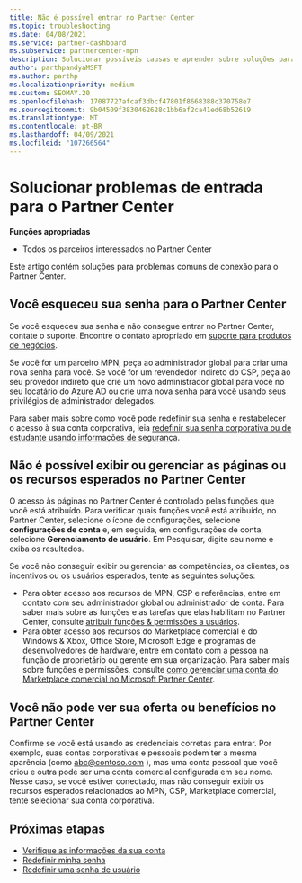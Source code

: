 ```yaml
---
title: Não é possível entrar no Partner Center
ms.topic: troubleshooting
ms.date: 04/08/2021
ms.service: partner-dashboard
ms.subservice: partnercenter-mpn
description: Solucionar possíveis causas e aprender sobre soluções para quando você não puder entrar no Partner Center-saiba mais sobre como redefinir senhas, verificar funções e verificar credenciais.
author: parthpandyaMSFT
ms.author: parthp
ms.localizationpriority: medium
ms.custom: SEOMAY.20
ms.openlocfilehash: 17087727afcaf3dbcf47801f8668388c370758e7
ms.sourcegitcommit: 9b04509f3830462628c1bb6af2ca41ed68b52619
ms.translationtype: MT
ms.contentlocale: pt-BR
ms.lasthandoff: 04/09/2021
ms.locfileid: "107266564"
---
```

# <a name="troubleshoot-sign-in-issues-for-partner-center"></a>Solucionar problemas de entrada para o Partner Center

**Funções apropriadas**

- Todos os parceiros interessados no Partner Center

Este artigo contém soluções para problemas comuns de conexão para o Partner Center.

## <a name="youve-forgotten-your-password-for-partner-center"></a>Você esqueceu sua senha para o Partner Center

Se você esqueceu sua senha e não consegue entrar no Partner Center, contate o suporte. Encontre o contato apropriado em [suporte para produtos de negócios](/microsoft-365/admin/contact-support-for-business-products).

Se você for um parceiro MPN, peça ao administrador global para criar uma nova senha para você. Se você for um revendedor indireto do CSP, peça ao seu provedor indireto que crie um novo administrador global para você no seu locatário do Azure AD ou crie uma nova senha para você usando seus privilégios de administrador delegados.

Para saber mais sobre como você pode redefinir sua senha e restabelecer o acesso à sua conta corporativa, leia [redefinir sua senha corporativa ou de estudante usando informações de segurança](/azure/active-directory/user-help/active-directory-passwords-update-your-own-password#how-to-change-your-password).

## <a name="you-cant-view-or-manage-the-expected-pages-or-capabilities-in-partner-center"></a>Não é possível exibir ou gerenciar as páginas ou os recursos esperados no Partner Center

O acesso às páginas no Partner Center é controlado pelas funções que você está atribuído. Para verificar quais funções você está atribuído, no Partner Center, selecione o ícone de configurações, selecione **configurações de conta** e, em seguida, em configurações de conta, selecione **Gerenciamento de usuário**. Em Pesquisar, digite seu nome e exiba os resultados.

Se você não conseguir exibir ou gerenciar as competências, os clientes, os incentivos ou os usuários esperados, tente as seguintes soluções:

- Para obter acesso aos recursos de MPN, CSP e referências, entre em contato com seu administrador global ou administrador de conta. Para saber mais sobre as funções e as tarefas que elas habilitam no Partner Center, consulte [atribuir funções & permissões a usuários](permissions-overview.md).
- Para obter acesso aos recursos do Marketplace comercial e do Windows & Xbox, Office Store, Microsoft Edge e programas de desenvolvedores de hardware, entre em contato com a pessoa na função de proprietário ou gerente em sua organização. Para saber mais sobre funções e permissões, consulte [como gerenciar uma conta do Marketplace comercial no Microsoft Partner Center](/azure/marketplace/partner-center-portal/manage-account#define-user-roles-and-permissions).

## <a name="you-cant-see-your-offer-or-benefits-in-partner-center"></a>Você não pode ver sua oferta ou benefícios no Partner Center

Confirme se você está usando as credenciais corretas para entrar. Por exemplo, suas contas corporativas e pessoais podem ter a mesma aparência (como abc@contoso.com ), mas uma conta pessoal que você criou e outra pode ser uma conta comercial configurada em seu nome. Nesse caso, se você estiver conectado, mas não conseguir exibir os recursos esperados relacionados ao MPN, CSP, Marketplace comercial, tente selecionar sua conta corporativa.

## <a name="next-steps"></a>Próximas etapas

- [Verifique as informações da sua conta](verification-responses.md)
- [Redefinir minha senha](reset-my-pasword.md)
- [Redefinir uma senha de usuário](reset-a-user-password.md)